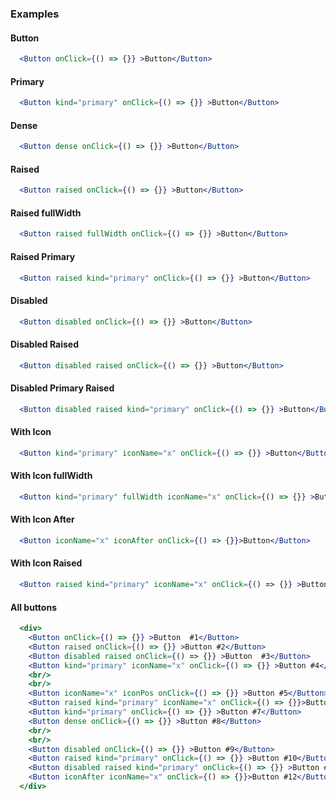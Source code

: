 ### Examples

#### Button
```jsx
  <Button onClick={() => {}} >Button</Button>
```

#### Primary
```jsx
  <Button kind="primary" onClick={() => {}} >Button</Button>
```

#### Dense
```jsx
  <Button dense onClick={() => {}} >Button</Button>
```

#### Raised
```jsx
  <Button raised onClick={() => {}} >Button</Button>
```


#### Raised fullWidth
```jsx
  <Button raised fullWidth onClick={() => {}} >Button</Button>
```


#### Raised Primary
```jsx
  <Button raised kind="primary" onClick={() => {}} >Button</Button>
```

#### Disabled
```jsx
  <Button disabled onClick={() => {}} >Button</Button>
```

#### Disabled Raised
```jsx
  <Button disabled raised onClick={() => {}} >Button</Button>
```

#### Disabled Primary Raised
```jsx
  <Button disabled raised kind="primary" onClick={() => {}} >Button</Button>
```

#### With Icon
```jsx
  <Button kind="primary" iconName="x" onClick={() => {}} >Button</Button>
```

#### With Icon fullWidth
```jsx
  <Button kind="primary" fullWidth iconName="x" onClick={() => {}} >Button</Button>
```

#### With Icon After
```jsx
  <Button iconName="x" iconAfter onClick={() => {}}>Button</Button>
```

#### With Icon Raised
```jsx
  <Button raised kind="primary" iconName="x" onClick={() => {}} >Button</Button>
```

#### All buttons
```jsx
  <div>
    <Button onClick={() => {}} >Button  #1</Button>
    <Button raised onClick={() => {}} >Button #2</Button>
    <Button disabled raised onClick={() => {}} >Button  #3</Button>
    <Button kind="primary" iconName="x" onClick={() => {}} >Button #4</Button>
    <br/>
    <br/>
    <Button iconName="x" iconPos onClick={() => {}} >Button #5</Button>
    <Button raised kind="primary" iconName="x" onClick={() => {}}>Button #6</Button>
    <Button kind="primary" onClick={() => {}} >Button #7</Button>
    <Button dense onClick={() => {}} >Button #8</Button>
    <br/>
    <br/>
    <Button disabled onClick={() => {}} >Button #9</Button>
    <Button raised kind="primary" onClick={() => {}} >Button #10</Button>
    <Button disabled raised kind="primary" onClick={() => {}} >Button #11</Button>
    <Button iconAfter iconName="x" onClick={() => {}}>Button #12</Button>
  </div>
```
